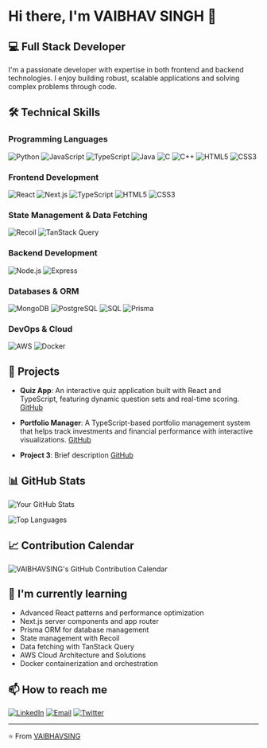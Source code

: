 # Hi there, I'm VAIBHAV SINGH 👋

## 💻 Full Stack Developer

I'm a passionate developer with expertise in both frontend and backend technologies. I enjoy building robust, scalable applications and solving complex problems through code.

## 🛠️ Technical Skills

### Programming Languages
![Python](https://img.shields.io/badge/-Python-3776AB?style=flat-square&logo=python&logoColor=white)
![JavaScript](https://img.shields.io/badge/-JavaScript-F7DF1E?style=flat-square&logo=javascript&logoColor=black)
![TypeScript](https://img.shields.io/badge/-TypeScript-007ACC?style=flat-square&logo=typescript&logoColor=white)
![Java](https://img.shields.io/badge/-Java-007396?style=flat-square&logo=java&logoColor=white)
![C](https://img.shields.io/badge/-C-A8B9CC?style=flat-square&logo=c&logoColor=black)
![C++](https://img.shields.io/badge/-C++-00599C?style=flat-square&logo=c%2B%2B&logoColor=white)
![HTML5](https://img.shields.io/badge/-HTML5-E34F26?style=flat-square&logo=html5&logoColor=white)
![CSS3](https://img.shields.io/badge/-CSS3-1572B6?style=flat-square&logo=css3&logoColor=white)

### Frontend Development
![React](https://img.shields.io/badge/-React-61DAFB?style=flat-square&logo=react&logoColor=black)
![Next.js](https://img.shields.io/badge/-Next.js-000000?style=flat-square&logo=nextdotjs&logoColor=white)
![TypeScript](https://img.shields.io/badge/-TypeScript-007ACC?style=flat-square&logo=typescript&logoColor=white)
![HTML5](https://img.shields.io/badge/-HTML5-E34F26?style=flat-square&logo=html5&logoColor=white)
![CSS3](https://img.shields.io/badge/-CSS3-1572B6?style=flat-square&logo=css3&logoColor=white)

### State Management & Data Fetching
![Recoil](https://img.shields.io/badge/-Recoil-3578E5?style=flat-square&logo=recoil&logoColor=white)
![TanStack Query](https://img.shields.io/badge/-TanStack%20Query-FF4154?style=flat-square&logo=react-query&logoColor=white)

### Backend Development
![Node.js](https://img.shields.io/badge/-Node.js-339933?style=flat-square&logo=nodedotjs&logoColor=white)
![Express](https://img.shields.io/badge/-Express-000000?style=flat-square&logo=express&logoColor=white)

### Databases & ORM
![MongoDB](https://img.shields.io/badge/-MongoDB-47A248?style=flat-square&logo=mongodb&logoColor=white)
![PostgreSQL](https://img.shields.io/badge/-PostgreSQL-336791?style=flat-square&logo=postgresql&logoColor=white)
![SQL](https://img.shields.io/badge/-SQL-4479A1?style=flat-square&logo=mysql&logoColor=white)
![Prisma](https://img.shields.io/badge/-Prisma-2D3748?style=flat-square&logo=prisma&logoColor=white)

### DevOps & Cloud
![AWS](https://img.shields.io/badge/-AWS-232F3E?style=flat-square&logo=amazon-aws&logoColor=white)
![Docker](https://img.shields.io/badge/-Docker-2496ED?style=flat-square&logo=docker&logoColor=white)

## 🚀 Projects

- **Quiz App**: An interactive quiz application built with React and TypeScript, featuring dynamic question sets and real-time scoring. [GitHub](https://github.com/VAIBHAVSING/quiz-app)

- **Portfolio Manager**: A TypeScript-based portfolio management system that helps track investments and financial performance with interactive visualizations. [GitHub](https://github.com/VAIBHAVSING/Portfolio-Manager)

- **Project 3**: Brief description [GitHub](link-to-repo)

## 📊 GitHub Stats

![Your GitHub Stats](https://github-readme-stats.vercel.app/api?username=VAIBHAVSING&show_icons=true&theme=radical)

![Top Languages](https://github-readme-stats.vercel.app/api/top-langs/?username=VAIBHAVSING&layout=compact&theme=radical)

## 📈 Contribution Calendar

<!-- GitHub Contribution Calendar -->
<img src="https://ghchart.rshah.org/VAIBHAVSING" alt="VAIBHAVSING's GitHub Contribution Calendar" />

## 🌱 I'm currently learning

- Advanced React patterns and performance optimization
- Next.js server components and app router
- Prisma ORM for database management
- State management with Recoil
- Data fetching with TanStack Query
- AWS Cloud Architecture and Solutions
- Docker containerization and orchestration

## 📫 How to reach me

[![LinkedIn](https://img.shields.io/badge/-LinkedIn-0077B5?style=flat-square&logo=linkedin&logoColor=white)](your-linkedin-url)
[![Email](https://img.shields.io/badge/-Email-D14836?style=flat-square&logo=gmail&logoColor=white)](mailto:your.email@example.com)
[![Twitter](https://img.shields.io/badge/-Twitter-1DA1F2?style=flat-square&logo=twitter&logoColor=white)](your-twitter-url)

---

⭐️ From [VAIBHAVSING](https://github.com/VAIBHAVSING)

<!-- Last Updated: 2025-03-07 20:15:08 UTC -->
